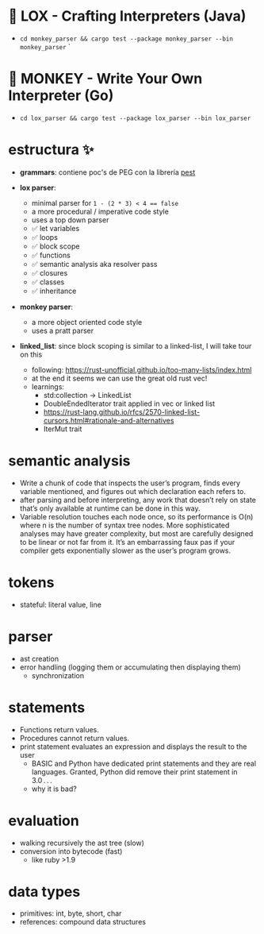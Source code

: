 # 🍕 LOX - Crafting Interpreters (Java)

- `cd monkey_parser && cargo test --package monkey_parser --bin monkey_parser`
  `

# 🍕 MONKEY - Write Your Own Interpreter (Go)

- `cd lox_parser && cargo test --package lox_parser --bin lox_parser`

# estructura ✨

- **grammars**: contiene poc's de PEG con la librería [pest](https://pest.rs/book/)

- **lox parser**:
  - minimal parser for `1 - (2 * 3) < 4 == false`
  - a more procedural / imperative code style
  - uses a top down parser
  - ✅ let variables
  - ✅ loops
  - ✅ block scope
  - ✅ functions
  - ✅ semantic analysis aka resolver pass
  - ✅ closures
  - ✅ classes
  - ✅ inheritance
- **monkey parser**:
  - a more object oriented code style
  - uses a pratt parser
- **linked_list**: since block scoping is similar to a linked-list, I will take tour on this
  - following: https://rust-unofficial.github.io/too-many-lists/index.html
  - at the end it seems we can use the great old rust vec!
  - learnings:
    - std:collection -> LinkedList
    - DoubleEndedIterator trait applied in vec or linked list
    - https://rust-lang.github.io/rfcs/2570-linked-list-cursors.html#rationale-and-alternatives
    - IterMut trait

# semantic analysis

- Write a chunk of code that inspects the user’s program, finds every variable mentioned, and figures out which declaration each refers to.
- after parsing and before interpreting, any work that doesn’t rely on state that’s only available at runtime can be done in this way.
- Variable resolution touches each node once, so its performance is O(n) where n is the number of syntax tree nodes. More sophisticated analyses may have greater complexity, but most are carefully designed to be linear or not far from it. It’s an embarrassing faux pas if your compiler gets exponentially slower as the user’s program grows.

# tokens

- stateful: literal value, line

# parser

- ast creation
- error handling (logging them or accumulating then displaying them)
  - synchronization

# statements

- Functions return values.
- Procedures cannot return values.
- print statement evaluates an expression and displays the result to the user
  - BASIC and Python have dedicated print statements and they are real languages. Granted, Python did remove their print statement in 3.0 . . .
  - why it is bad?

# evaluation

- walking recursively the ast tree (slow)
- conversion into bytecode (fast)
  - like ruby >1.9

# data types

- primitives: int, byte, short, char
- references: compound data structures

